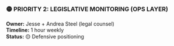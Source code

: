 ### 🟡 **PRIORITY 2: LEGISLATIVE MONITORING (OPS LAYER)**

**Owner:** Jesse + Andrea Steel (legal counsel)  
**Timeline:** 1 hour weekly  
**Status:** 🟡 Defensive positioning
